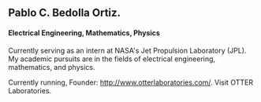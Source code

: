 ## Pablo C. Bedolla Ortiz.
#### Electrical Engineering, Mathematics, Physics
Currently serving as an intern at NASA's Jet Propulsion Laboratory (JPL). My academic pursuits are in the fields of electrical engineering, mathematics, and physics. 

Currently running, Founder: http://www.otterlaboratories.com/. Visit OTTER Laboratories. 
